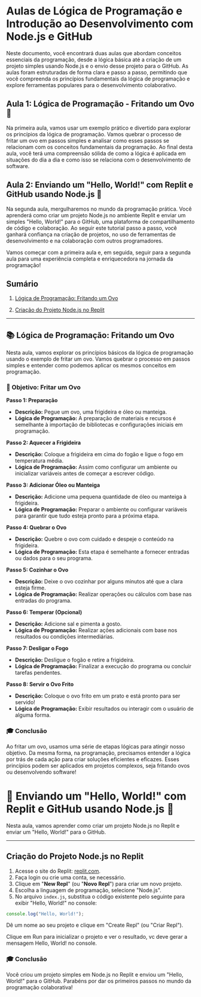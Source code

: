# Aulas de Lógica de Programação e Introdução ao Desenvolvimento com Node.js e GitHub

Neste documento, você encontrará duas aulas que abordam conceitos essenciais da programação, desde a lógica básica até a criação de um projeto simples usando Node.js e o envio desse projeto para o GitHub. As aulas foram estruturadas de forma clara e passo a passo, permitindo que você compreenda os princípios fundamentais da lógica de programação e explore ferramentas populares para o desenvolvimento colaborativo.

## Aula 1: Lógica de Programação - Fritando um Ovo 🥚

Na primeira aula, vamos usar um exemplo prático e divertido para explorar os princípios da lógica de programação. Vamos quebrar o processo de fritar um ovo em passos simples e analisar como esses passos se relacionam com os conceitos fundamentais da programação. Ao final desta aula, você terá uma compreensão sólida de como a lógica é aplicada em situações do dia a dia e como isso se relaciona com o desenvolvimento de software.

## Aula 2: Enviando um "Hello, World!" com Replit e GitHub usando Node.js 🚀

Na segunda aula, mergulharemos no mundo da programação prática. Você aprenderá como criar um projeto Node.js no ambiente Replit e enviar um simples "Hello, World!" para o GitHub, uma plataforma de compartilhamento de código e colaboração. Ao seguir este tutorial passo a passo, você ganhará confiança na criação de projetos, no uso de ferramentas de desenvolvimento e na colaboração com outros programadores.

Vamos começar com a primeira aula e, em seguida, seguir para a segunda aula para uma experiência completa e enriquecedora na jornada da programação!

## Sumário

1. [Lógica de Programação: Fritando um Ovo](#-lógica-de-programação-fritando-um-ovo)
   
3. [Criação do Projeto Node.js no Replit](#criação-do-projeto-nodejs-no-replit)

---
   
## 📚 Lógica de Programação: Fritando um Ovo

Nesta aula, vamos explorar os princípios básicos da lógica de programação usando o exemplo de fritar um ovo. Vamos quebrar o processo em passos simples e entender como podemos aplicar os mesmos conceitos em programação.

### 🥚 Objetivo: Fritar um Ovo

**Passo 1: Preparação**

- **Descrição:** Pegue um ovo, uma frigideira e óleo ou manteiga.
- **Lógica de Programação:** A preparação de materiais e recursos é semelhante à importação de bibliotecas e configurações iniciais em programação.

**Passo 2: Aquecer a Frigideira**

- **Descrição:** Coloque a frigideira em cima do fogão e ligue o fogo em temperatura média.
- **Lógica de Programação:** Assim como configurar um ambiente ou inicializar variáveis antes de começar a escrever código.

**Passo 3: Adicionar Óleo ou Manteiga**

- **Descrição:** Adicione uma pequena quantidade de óleo ou manteiga à frigideira.
- **Lógica de Programação:** Preparar o ambiente ou configurar variáveis para garantir que tudo esteja pronto para a próxima etapa.

**Passo 4: Quebrar o Ovo**

- **Descrição:** Quebre o ovo com cuidado e despeje o conteúdo na frigideira.
- **Lógica de Programação:** Esta etapa é semelhante a fornecer entradas ou dados para o seu programa.

**Passo 5: Cozinhar o Ovo**

- **Descrição:** Deixe o ovo cozinhar por alguns minutos até que a clara esteja firme.
- **Lógica de Programação:** Realizar operações ou cálculos com base nas entradas do programa.

**Passo 6: Temperar (Opcional)**

- **Descrição:** Adicione sal e pimenta a gosto.
- **Lógica de Programação:** Realizar ações adicionais com base nos resultados ou condições intermediárias.

**Passo 7: Desligar o Fogo**

- **Descrição:** Desligue o fogão e retire a frigideira.
- **Lógica de Programação:** Finalizar a execução do programa ou concluir tarefas pendentes.

**Passo 8: Servir o Ovo Frito**

- **Descrição:** Coloque o ovo frito em um prato e está pronto para ser servido!
- **Lógica de Programação:** Exibir resultados ou interagir com o usuário de alguma forma.

### 🎓 Conclusão

Ao fritar um ovo, usamos uma série de etapas lógicas para atingir nosso objetivo. Da mesma forma, na programação, precisamos entender a lógica por trás de cada ação para criar soluções eficientes e eficazes. Esses princípios podem ser aplicados em projetos complexos, seja fritando ovos ou desenvolvendo software!


# 🌟 Enviando um "Hello, World!" com Replit e GitHub usando Node.js 🚀

Nesta aula, vamos aprender como criar um projeto Node.js no Replit e enviar um "Hello, World!" para o GitHub.

---

## Criação do Projeto Node.js no Replit

1. Acesse o site do Replit: [replit.com](https://replit.com/).
2. Faça login ou crie uma conta, se necessário.
3. Clique em "**New Repl**" (ou "**Novo Repl**") para criar um novo projeto.
4. Escolha a linguagem de programação, selecione "Node.js".
5. No arquivo `index.js`, substitua o código existente pelo seguinte para exibir "Hello, World!" no console:

```javascript
console.log("Hello, World!");
```

Dê um nome ao seu projeto e clique em "Create Repl" (ou "Criar Repl").

Clique em Run para inicializar o projeto e ver o resultado, vc deve gerar a mensagem Hello, World! no console.

### 🎓 Conclusão

Você criou um projeto simples em Node.js no Replit e enviou um "Hello, World!" para o GitHub. Parabéns por dar os primeiros passos no mundo da programação colaborativa!

